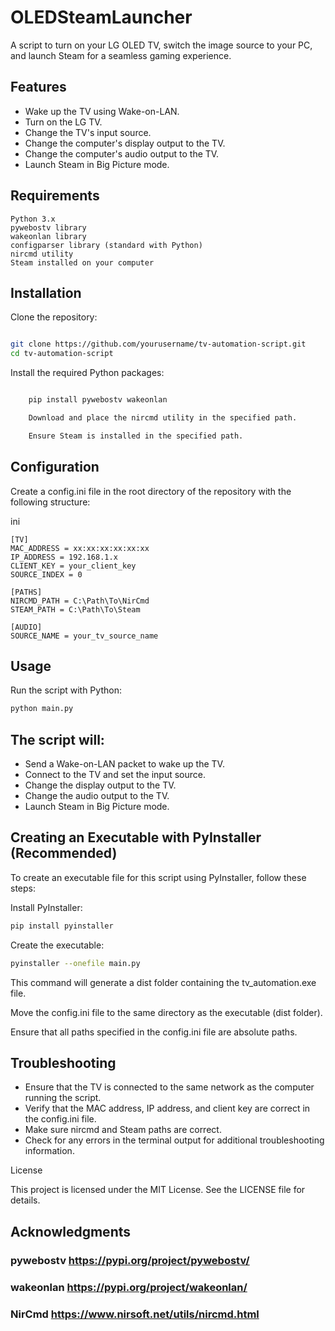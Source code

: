 # OLEDSteamLauncher
A script to turn on your LG OLED TV, switch the image source to your PC, and launch Steam for a seamless gaming experience.

## Features

* Wake up the TV using Wake-on-LAN.
* Turn on the LG TV.
* Change the TV's input source.
* Change the computer's display output to the TV.
* Change the computer's audio output to the TV.
* Launch Steam in Big Picture mode.

## Requirements

    Python 3.x
    pywebostv library
    wakeonlan library
    configparser library (standard with Python)
    nircmd utility
    Steam installed on your computer

## Installation

Clone the repository:

``` bash

git clone https://github.com/yourusername/tv-automation-script.git
cd tv-automation-script
```
Install the required Python packages:

```bash

    pip install pywebostv wakeonlan

    Download and place the nircmd utility in the specified path.

    Ensure Steam is installed in the specified path.
```
## Configuration

Create a config.ini file in the root directory of the repository with the following structure:

ini
```
[TV]
MAC_ADDRESS = xx:xx:xx:xx:xx:xx
IP_ADDRESS = 192.168.1.x
CLIENT_KEY = your_client_key
SOURCE_INDEX = 0

[PATHS]
NIRCMD_PATH = C:\Path\To\NirCmd
STEAM_PATH = C:\Path\To\Steam

[AUDIO]
SOURCE_NAME = your_tv_source_name
```

## Usage

Run the script with Python:

```bash
python main.py
```

## The script will:

* Send a Wake-on-LAN packet to wake up the TV.
* Connect to the TV and set the input source.
* Change the display output to the TV.
* Change the audio output to the TV.
* Launch Steam in Big Picture mode.

## Creating an Executable with PyInstaller (Recommended)

To create an executable file for this script using PyInstaller, follow these steps:

Install PyInstaller:

```bash
pip install pyinstaller
```

Create the executable:

```bash
pyinstaller --onefile main.py
```

This command will generate a dist folder containing the tv_automation.exe file.

Move the config.ini file to the same directory as the executable (dist folder).

Ensure that all paths specified in the config.ini file are absolute paths.

## Troubleshooting

* Ensure that the TV is connected to the same network as the computer running the script.
* Verify that the MAC address, IP address, and client key are correct in the config.ini file.
* Make sure nircmd and Steam paths are correct.
* Check for any errors in the terminal output for additional troubleshooting information.

License

This project is licensed under the MIT License. See the LICENSE file for details.

## Acknowledgments

### pywebostv https://pypi.org/project/pywebostv/
### wakeonlan https://pypi.org/project/wakeonlan/
### NirCmd https://www.nirsoft.net/utils/nircmd.html